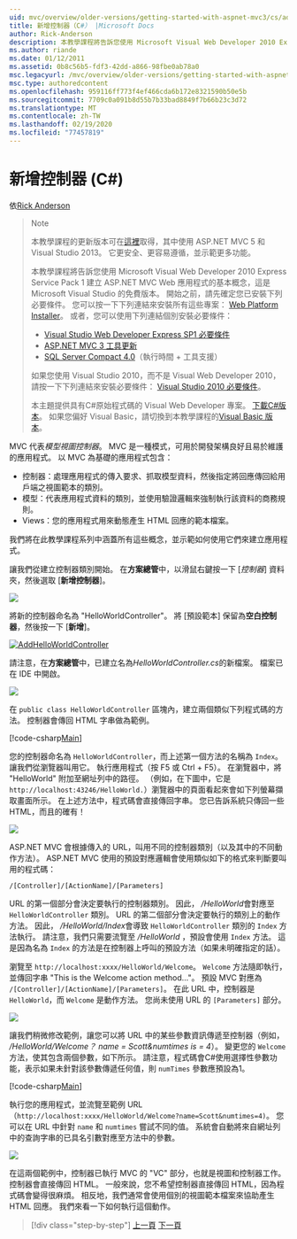 ```yaml
---
uid: mvc/overview/older-versions/getting-started-with-aspnet-mvc3/cs/adding-a-controller
title: 新增控制器（C#） |Microsoft Docs
author: Rick-Anderson
description: 本教學課程將告訴您使用 Microsoft Visual Web Developer 2010 Express Service Pack 1 建立 ASP.NET MVC Web 應用程式的基本概念，也就是
ms.author: riande
ms.date: 01/12/2011
ms.assetid: 0b8c56b5-fdf3-42dd-a866-98fbe0ab78a0
msc.legacyurl: /mvc/overview/older-versions/getting-started-with-aspnet-mvc3/cs/adding-a-controller
msc.type: authoredcontent
ms.openlocfilehash: 959116ff773f4ef466cda6b172e8321590b50e5b
ms.sourcegitcommit: 7709c0a091b8d55b7b33bad8849f7b66b23c3d72
ms.translationtype: MT
ms.contentlocale: zh-TW
ms.lasthandoff: 02/19/2020
ms.locfileid: "77457819"
---
```

# <a name="adding-a-controller-c"></a>新增控制器 (C#)

依[Rick Anderson](https://twitter.com/RickAndMSFT)

> > [!NOTE]
> > 本教學課程的更新版本可在[這裡](../../../getting-started/introduction/getting-started.md)取得，其中使用 ASP.NET MVC 5 和 Visual Studio 2013。 它更安全、更容易遵循，並示範更多功能。
> 
> 
> 本教學課程將告訴您使用 Microsoft Visual Web Developer 2010 Express Service Pack 1 建立 ASP.NET MVC Web 應用程式的基本概念，這是 Microsoft Visual Studio 的免費版本。 開始之前，請先確定您已安裝下列必要條件。 您可以按一下下列連結來安裝所有這些專案： [Web Platform Installer](https://www.microsoft.com/web/gallery/install.aspx?appid=VWD2010SP1Pack)。 或者，您可以使用下列連結個別安裝必要條件：
> 
> - [Visual Studio Web Developer Express SP1 必要條件](https://www.microsoft.com/web/gallery/install.aspx?appid=VWD2010SP1Pack)
> - [ASP.NET MVC 3 工具更新](https://www.microsoft.com/web/gallery/install.aspx?appsxml=&amp;appid=MVC3)
> - [SQL Server Compact 4.0](https://www.microsoft.com/web/gallery/install.aspx?appid=SQLCE;SQLCEVSTools_4_0)（執行時間 + 工具支援）
> 
> 如果您使用 Visual Studio 2010，而不是 Visual Web Developer 2010，請按一下下列連結來安裝必要條件： [Visual Studio 2010 必要條件](https://www.microsoft.com/web/gallery/install.aspx?appsxml=&amp;appid=VS2010SP1Pack)。
> 
> 本主題提供具有C#原始程式碼的 Visual Web Developer 專案。 [下載C#版本](https://code.msdn.microsoft.com/Introduction-to-MVC-3-10d1b098)。 如果您偏好 Visual Basic，請切換到本教學課程的[Visual Basic 版本](../vb/intro-to-aspnet-mvc-3.md)。

MVC 代表*模型視圖控制器*。 MVC 是一種模式，可用於開發架構良好且易於維護的應用程式。 以 MVC 為基礎的應用程式包含：

- 控制器：處理應用程式的傳入要求、抓取模型資料，然後指定將回應傳回給用戶端之視圖範本的類別。
- 模型：代表應用程式資料的類別，並使用驗證邏輯來強制執行該資料的商務規則。
- Views：您的應用程式用來動態產生 HTML 回應的範本檔案。

我們將在此教學課程系列中涵蓋所有這些概念，並示範如何使用它們來建立應用程式。

讓我們從建立控制器類別開始。 在**方案總管**中，以滑鼠右鍵按一下 [*控制器*] 資料夾，然後選取 [**新增控制器**]。

[![](adding-a-controller/_static/image2.png)](adding-a-controller/_static/image1.png)

將新的控制器命名為 "HelloWorldController"。 將 [預設範本] 保留為**空白控制器**，然後按一下 [**新增**]。

[![AddHelloWorldController](adding-a-controller/_static/image4.png)](adding-a-controller/_static/image3.png)

請注意，在**方案總管**中，已建立名為*HelloWorldController.cs*的新檔案。 檔案已在 IDE 中開啟。

![](adding-a-controller/_static/image5.png)

在 `public class HelloWorldController` 區塊內，建立兩個類似下列程式碼的方法。 控制器會傳回 HTML 字串做為範例。

[!code-csharp[Main](adding-a-controller/samples/sample1.cs)]

您的控制器命名為 `HelloWorldController`，而上述第一個方法的名稱為 `Index`。 讓我們從瀏覽器叫用它。 執行應用程式（按 F5 或 Ctrl + F5）。 在瀏覽器中，將 "HelloWorld" 附加至網址列中的路徑。 （例如，在下圖中，它是 `http://localhost:43246/HelloWorld.`）瀏覽器中的頁面看起來會如下列螢幕擷取畫面所示。 在上述方法中，程式碼會直接傳回字串。 您已告訴系統只傳回一些 HTML，而且的確有！

![](adding-a-controller/_static/image6.png)

ASP.NET MVC 會根據傳入的 URL，叫用不同的控制器類別（以及其中的不同動作方法）。 ASP.NET MVC 使用的預設對應邏輯會使用類似如下的格式來判斷要叫用的程式碼：

`/[Controller]/[ActionName]/[Parameters]`

URL 的第一個部分會決定要執行的控制器類別。 因此， */HelloWorld*會對應至 `HelloWorldController` 類別。 URL 的第二個部分會決定要執行的類別上的動作方法。 因此， */HelloWorld/Index*會導致 `HelloWorldController` 類別的 `Index` 方法執行。 請注意，我們只需要流覽至 */HelloWorld* ，預設會使用 `Index` 方法。 這是因為名為 `Index` 的方法是在控制器上呼叫的預設方法（如果未明確指定的話）。

瀏覽至 `http://localhost:xxxx/HelloWorld/Welcome`。 `Welcome` 方法隨即執行，並傳回字串 "This is the Welcome action method..."。 預設 MVC 對應為 `/[Controller]/[ActionName]/[Parameters]`。 在此 URL 中，控制器是 `HelloWorld`，而 `Welcome` 是動作方法。 您尚未使用 URL 的 `[Parameters]` 部分。

![](adding-a-controller/_static/image7.png)

讓我們稍微修改範例，讓您可以將 URL 中的某些參數資訊傳遞至控制器（例如， */HelloWorld/Welcome？ name = Scott&amp;numtimes is = 4*）。 變更您的 `Welcome` 方法，使其包含兩個參數，如下所示。 請注意，程式碼會C#使用選擇性參數功能，表示如果未針對該參數傳遞任何值，則 `numTimes` 參數應預設為1。

[!code-csharp[Main](adding-a-controller/samples/sample2.cs)]

執行您的應用程式，並流覽至範例 URL （`http://localhost:xxxx/HelloWorld/Welcome?name=Scott&numtimes=4)`。 您可以在 URL 中針對 `name` 和 `numtimes` 嘗試不同的值。 系統會自動將來自網址列中的查詢字串的已具名引數對應至方法中的參數。

![](adding-a-controller/_static/image8.png)

在這兩個範例中，控制器已執行 MVC 的 "VC" 部分，也就是視圖和控制器工作。 控制器會直接傳回 HTML。 一般來說，您不希望控制器直接傳回 HTML，因為程式碼會變得很麻煩。 相反地，我們通常會使用個別的視圖範本檔案來協助產生 HTML 回應。 我們來看一下如何執行這個動作。

> [!div class="step-by-step"]
> [上一頁](intro-to-aspnet-mvc-3.md)
> [下一頁](adding-a-view.md)
